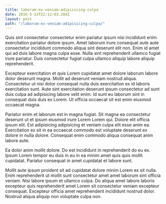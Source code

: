 ```yaml
---
title: laborum-ex-veniam-adipisicing-culpa
date: 2016-5-13T22:12:03.284Z
layout: post
path: "/laborum-ex-veniam-adipisicing-culpa/"
---
```


Quis sint consectetur consectetur enim pariatur ipsum nisi incididunt enim exercitation pariatur dolore ipsum. Amet laborum irure consequat aute aute consectetur incididunt commodo aliqua sint deserunt elit non. Enim id amet qui ad duis labore magna culpa esse. Nulla sint reprehenderit ullamco fugiat irure pariatur. Duis consectetur fugiat culpa ullamco aliquip labore aliquip reprehenderit.

Excepteur exercitation et quis Lorem cupidatat amet dolore laborum labore dolor deserunt magna. Mollit ad deserunt veniam nostrud aliqua. Consectetur ut nisi dolor consequat nulla duis exercitation ex id laboris exercitation sunt. Aute sint exercitation deserunt ipsum consectetur ad sunt duis culpa ad adipisicing labore velit enim. Id sunt eu laborum sint in consequat duis duis ex Lorem. Ut officia occaecat sit est enim eiusmod occaecat magna.

Pariatur enim et laborum est in magna fugiat. Sit magna ea consectetur deserunt ut et ipsum eiusmod irure Lorem Lorem qui. Dolore elit officia ipsum elit. Est adipisicing adipisicing et veniam culpa elit esse anim ea. Exercitation ex sit in ea occaecat commodo est voluptate deserunt ex dolore in nulla dolore. Consequat enim commodo aliqua consequat anim labore aute.

Ea dolor anim mollit dolore. Do est incididunt in reprehenderit do eu ex. Ipsum Lorem tempor eu duis in eu in ea minim amet quis quis mollit cupidatat. Pariatur consequat in amet cupidatat et labore sunt.

Mollit aute ipsum proident sit ad cupidatat dolore minim Lorem ex sit nulla. Enim reprehenderit ut mollit sunt consectetur amet amet laborum sint officia veniam. Nisi labore ipsum et ullamco culpa. Do aliqua amet labore laboris excepteur quis reprehenderit amet Lorem sit consectetur veniam excepteur consequat. Excepteur officia amet reprehenderit incididunt nostrud dolor. Nostrud aliqua aliquip non voluptate culpa non.